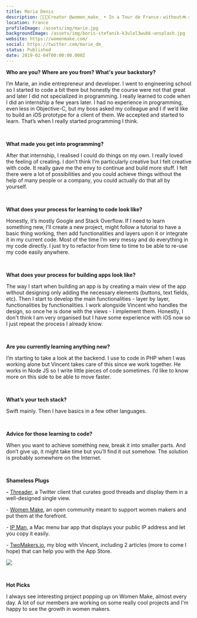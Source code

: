 ```yaml
---
title: Maria Denis
description: 👩🏻‍💻Creator @women_make_ • In a Tour de France﹙without🚲﹚•  She / Her
location: France
profileImage: /assets/img/marie.jpg
backgroundImage: /assets/img/boris-stefanik-k3ulol3wubk-unsplash.jpg
website: https://womenmake.com/
social: https://twitter.com/marie_dm_
status: Published
date: 2019-02-04T00:00:00.000Z
---
```

**Who are you? Where are you from? What's your backstory?**

I’m Marie, an indie entrepreneur and developer. I went to engineering school so I started to code a bit there but honestly the course were not that great and later I did not specialized in programming. I really learned to code when I did an internship a few years later. I had no experience in programming, even less in Objective-C, but my boss asked my colleague and I if we’d like to build an iOS prototype for a client of them. We accepted and started to learn. That’s when I really started programming I think.

<br>

**What made you get into programming?**

After that internship, I realised I could do things on my own. I really loved the feeling of creating. I don’t think I’m particularly creative but I felt creative with code. It really gave me the envy to continue and build more stuff. I felt there were a lot of possibilities and you could achieve things without the help of many people or a company, you could actually do that all by yourself.

<br>

**What does your process for learning to code look like?**

Honestly, it’s mostly Google and Stack Overflow. If I need to learn something new, I’ll create a new project, might follow a tutorial to have a basic thing working, then add functionalities and layers upon it or integrate it in my current code. Most of the time I’m very messy and do everything in my code directly. I just try to refactor from time to time to be able to re-use my code easily anywhere.

<br>

**What does your process for building apps look like?**

The way I start when building an app is by creating a main view of the app without designing only adding the necessary elements (buttons, text fields, etc). Then I start to develop the main functionalities - layer by layer, functionalities by functionalities. I work alongside Vincent who handles the design, so once he is done with the views - I implement them. Honestly, I don't think I am very organised but I have some experience with iOS now so I just repeat the process I already know.

<br>

**Are you currently learning anything new?**

I’m starting to take a look at the backend. I use to code in PHP when I was working alone but Vincent takes care of this since we work together. He works in Node JS so I write little pieces of code sometimes. I’d like to know more on this side to be able to move faster.

<br>

**What’s your tech stack?**

Swift mainly. Then I have basics in a few other languages.

<br>

**Advice for those learning to code?**

When you want to achieve something new, break it into smaller parts. And don’t give up, it might take time but you’ll find it out somehow. The solution is probably somewhere on the Internet.

<br>

**Shameless Plugs**

**\-** [Threader](https://threader.app/), a Twitter client that curates good threads and display them in a well-designed single view.

\- [Women Make](https://womenmake.com/), an open community meant to support women makers and put them at the forefront.

\- [IP Man](https://ipman.io/), a Mac menu bar app that displays your public IP address and let you copy it easily.

\- [TwoMakers.io](https://twomakers.io/), my blog with Vincent, including 2 articles (more to come I hope) that can help you with the App Store.

![](https://res.cloudinary.com/coderstory/image/upload/v1549138372/Interview%20Image%20Gallery/Screenshot_2019-02-02_at_20.08.37.png)

<br>

**Hot Picks**

I always see interesting project popping up on Women Make, almost every day. A lot of our members are working on some really cool projects and I'm happy to see the growth in women makers.